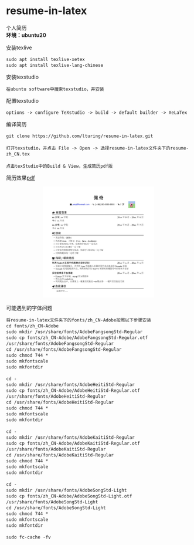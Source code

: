 # resume-in-latex
个人简历   
**环境：ubuntu20**

安装texlive
```
sudo apt install texlive-xetex
sudo apt install texlive-lang-chinese
```

安装texstudio
```
在ubuntu software中搜索texstudio，并安装
```

配置texstudio
```
options -> configure TeXstudio -> build -> default builder -> XeLaTex
```

编译简历
```
git clone https://github.com/lturing/resume-in-latex.git

打开texstudio，并点击 File -> Open -> 选择resume-in-latex文件夹下的resume-zh_CN.tex

点击texStudio中的Build & View，生成简历pdf版

```

简历效果[pdf](resume-zh_CN.pdf)           


<div align=center><img src="https://raw.githubusercontent.com/lturing/resume-in-latex/main/images/demo.jpg" width="60%"/></div>





可能遇到的字体问题
```
将resume-in-latex文件夹下的fonts/zh_CN-Adobe按照以下步骤安装
cd fonts/zh_CN-Adobe
sudo mkdir /usr/share/fonts/AdobeFangsongStd-Regular
sudo cp fonts/zh_CN-Adobe/AdobeFangsongStd-Regular.otf /usr/share/fonts/AdobeFangsongStd-Regular 
cd /usr/share/fonts/AdobeFangsongStd-Regular 
sudo chmod 744 *
sudo mkfontscale
sudo mkfontdir

cd -
sudo mkdir /usr/share/fonts/AdobeHeitiStd-Regular
sudo cp fonts/zh_CN-Adobe/AdobeHeitiStd-Regular.otf /usr/share/fonts/AdobeHeitiStd-Regular
cd /usr/share/fonts/AdobeHeitiStd-Regular
sudo chmod 744 *
sudo mkfontscale
sudo mkfontdir

cd -
sudo mkdir /usr/share/fonts/AdobeKaitiStd-Regular
sudo cp fonts/zh_CN-Adobe/AdobeKaitiStd-Regular.otf /usr/share/fonts/AdobeKaitiStd-Regular
cd /usr/share/fonts/AdobeKaitiStd-Regular
sudo chmod 744 *
sudo mkfontscale
sudo mkfontdir

cd -
sudo mkdir /usr/share/fonts/AdobeSongStd-Light
sudo cp fonts/zh_CN-Adobe/AdobeSongStd-Light.otf /usr/share/fonts/AdobeSongStd-Light
cd /usr/share/fonts/AdobeSongStd-Light
sudo chmod 744 *
sudo mkfontscale
sudo mkfontdir

sudo fc-cache -fv

```
